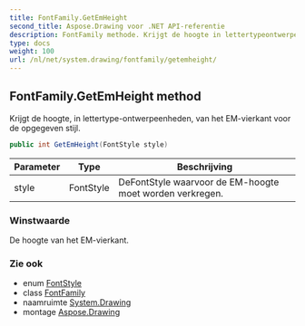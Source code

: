 ```yaml
---
title: FontFamily.GetEmHeight
second_title: Aspose.Drawing voor .NET API-referentie
description: FontFamily methode. Krijgt de hoogte in lettertypeontwerpeenheden van het EMvierkant voor de opgegeven stijl.
type: docs
weight: 100
url: /nl/net/system.drawing/fontfamily/getemheight/
---
```

## FontFamily.GetEmHeight method

Krijgt de hoogte, in lettertype-ontwerpeenheden, van het EM-vierkant voor de opgegeven stijl.

```csharp
public int GetEmHeight(FontStyle style)
```

| Parameter | Type | Beschrijving |
| --- | --- | --- |
| style | FontStyle | DeFontStyle waarvoor de EM-hoogte moet worden verkregen. |

### Winstwaarde

De hoogte van het EM-vierkant.

### Zie ook

* enum [FontStyle](../../fontstyle/)
* class [FontFamily](../)
* naamruimte [System.Drawing](../../fontfamily/)
* montage [Aspose.Drawing](../../../)


